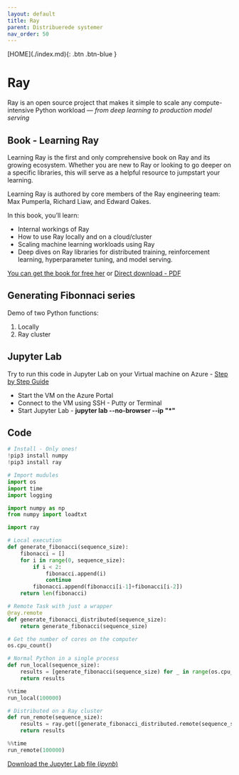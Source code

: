 ```yaml
---
layout: default
title: Ray
parent: Distribuerede systemer
nav_order: 50
---
```


<span class="fs-1">
[HOME](./index.md){: .btn .btn-blue }
</span>

# Ray
Ray is an open source project that makes it simple to scale any compute-intensive Python workload — *from deep learning to production model serving*

## Book - Learning Ray
Learning Ray is the first and only comprehensive book on Ray and its growing ecosystem. Whether you are new to Ray or looking to go deeper on a specific libraries, this will serve as a helpful resource to jumpstart your learning.

Learning Ray is authored by core members of the Ray engineering team: Max Pumperla, Richard Liaw, and Edward Oakes.

In this book, you’ll learn:

- Internal workings of Ray
- How to use Ray locally and on a cloud/cluster
- Scaling machine learning workloads using Ray
- Deep dives on Ray libraries for distributed training, reinforcement learning, hyperparameter tuning, and model serving.

[You can get the book for free her](https://www.anyscale.com/asset/book-learning-ray-oreilly) or [Direct download - PDF](https://assets.ctfassets.net/xjan103pcp94/7gZbuzVlgVWMfynUTQstOc/da2cfa91b84184fd5f653803e5fc8443/Learning_Ray.pdf)

## Generating Fibonnaci series
Demo of two Python functions: 

1. Locally
2. Ray cluster

## Jupyter Lab
Try to run this code in Jupyter Lab on your Virtual machine on Azure - [Step by Step Guide](https://kea.officegeek.dk/4sem/02-Virtualisering/Jupyter_Lab.html)

- Start the VM on the Azure Portal
- Connect to the VM using SSH - Putty or Terminal
- Start Jupyter Lab - **jupyter lab --no-browser --ip "*"**

## Code
```python
# Install - Only ones!
!pip3 install numpy
!pip3 install ray
```

```python
# Import mudules
import os
import time
import logging

import numpy as np
from numpy import loadtxt

import ray
```
```python
# Local execution 
def generate_fibonacci(sequence_size):
    fibonacci = []
    for i in range(0, sequence_size):
        if i < 2:
            fibonacci.append(i)
            continue
        fibonacci.append(fibonacci[i-1]+fibonacci[i-2])
    return len(fibonacci)
```

```python
# Remote Task with just a wrapper
@ray.remote
def generate_fibonacci_distributed(sequence_size):
    return generate_fibonacci(sequence_size)
```

```python
# Get the number of cores on the computer
os.cpu_count()
```

```python
# Normal Python in a single process 
def run_local(sequence_size):
    results = [generate_fibonacci(sequence_size) for _ in range(os.cpu_count())]
    return results
```

```python
%%time
run_local(100000)
```

```python
# Distributed on a Ray cluster
def run_remote(sequence_size):
    results = ray.get([generate_fibonacci_distributed.remote(sequence_size) for _ in range(os.cpu_count())])
    return results
```

```python
%%time
run_remote(100000)
```
[Download the Jupyter Lab file (*ipynb*)](./code/Fibonnaci.ipynb)

